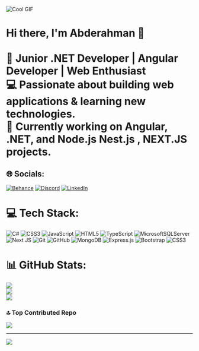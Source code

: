 ![Cool GIF](https://media4.giphy.com/media/v1.Y2lkPTc5MGI3NjExaHoyZ3Z0aGx2ZmVyNnB1Ym11dGhhaWJrOGNmaDN4OWtsaDc5ZmZjNyZlcD12MV9pbnRlcm5hbF9naWZfYnlfaWQmY3Q9Zw/nQDKSeRlIyfmw/giphy.gif)

# Hi there, I'm Abderahman 👋  <br><br>🚀 **Junior .NET Developer | Angular Developer | Web Enthusiast**  <br>💻 Passionate about building web applications & learning new technologies.  <br>🌱 Currently working on **Angular, .NET, and Node.js Nest.js , NEXT.JS projects**.  


## 🌐 Socials:
[![Behance](https://img.shields.io/badge/Behance-1769ff?logo=behance&logoColor=white)](https://behance.net/asden5970@gmail.com) [![Discord](https://img.shields.io/badge/Discord-%237289DA.svg?logo=discord&logoColor=white)](https://discord.gg/abderhmananwar) [![LinkedIn](https://img.shields.io/badge/LinkedIn-%230077B5.svg?logo=linkedin&logoColor=white)](https://linkedin.com/in/www.linkedin.com/in/abdelrahman-anwar-308429199) 

# 💻 Tech Stack:
![C#](https://img.shields.io/badge/c%23-%23239120.svg?style=for-the-badge&logo=csharp&logoColor=white) ![CSS3](https://img.shields.io/badge/css3-%231572B6.svg?style=for-the-badge&logo=css3&logoColor=white) ![JavaScript](https://img.shields.io/badge/javascript-%23323330.svg?style=for-the-badge&logo=javascript&logoColor=%23F7DF1E) ![HTML5](https://img.shields.io/badge/html5-%23E34F26.svg?style=for-the-badge&logo=html5&logoColor=white) ![TypeScript](https://img.shields.io/badge/typescript-%23007ACC.svg?style=for-the-badge&logo=typescript&logoColor=white) ![MicrosoftSQLServer](https://img.shields.io/badge/Microsoft%20SQL%20Server-CC2927?style=for-the-badge&logo=microsoft%20sql%20server&logoColor=white) ![Next JS](https://img.shields.io/badge/Next-black?style=for-the-badge&logo=next.js&logoColor=white) ![Git](https://img.shields.io/badge/git-%23F05033.svg?style=for-the-badge&logo=git&logoColor=white) ![GitHub](https://img.shields.io/badge/github-%23121011.svg?style=for-the-badge&logo=github&logoColor=white) ![MongoDB](https://img.shields.io/badge/MongoDB-%234ea94b.svg?style=for-the-badge&logo=mongodb&logoColor=white) ![Express.js](https://img.shields.io/badge/express.js-%23404d59.svg?style=for-the-badge&logo=express&logoColor=%2361DAFB) ![Bootstrap](https://img.shields.io/badge/bootstrap-%238511FA.svg?style=for-the-badge&logo=bootstrap&logoColor=white) ![CSS3](https://img.shields.io/badge/css3-%231572B6.svg?style=for-the-badge&logo=css3&logoColor=white)
# 📊 GitHub Stats:
![](https://github-readme-stats.vercel.app/api?username=AbdrhmanDev&theme=onedark&hide_border=false&include_all_commits=false&count_private=true)<br/>
![](https://nirzak-streak-stats.vercel.app/?user=AbdrhmanDev&theme=onedark&hide_border=false)<br/>
![](https://github-readme-stats.vercel.app/api/top-langs/?username=AbdrhmanDev&theme=onedark&hide_border=false&include_all_commits=false&count_private=true&layout=compact)

### 🔝 Top Contributed Repo
![](https://github-contributor-stats.vercel.app/api?username=AbdrhmanDev&limit=5&theme=dark&combine_all_yearly_contributions=true)

---
[![](https://visitcount.itsvg.in/api?id=AbdrhmanDev&icon=7&color=11)](https://visitcount.itsvg.in)

<!-- Proudly created with GPRM ( https://gprm.itsvg.in ) -->
